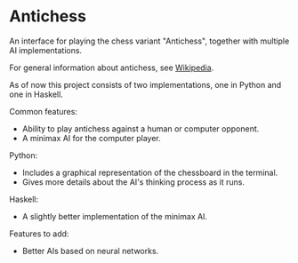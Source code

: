 # Antichess
An interface for playing the chess variant "Antichess", together with multiple AI implementations.

For general information about antichess, see [Wikipedia](https://en.wikipedia.org/wiki/Losing_chess).

As of now this project consists of two implementations, one in Python and one in Haskell.

Common features:
* Ability to play antichess against a human or computer opponent.
* A minimax AI for the computer player.

Python:
* Includes a graphical representation of the chessboard in the terminal.
* Gives more details about the AI's thinking process as it runs.

Haskell:
* A slightly better implementation of the minimax AI.

Features to add:
* Better AIs based on neural networks.
